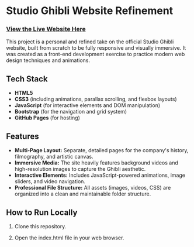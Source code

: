 # Studio Ghibli Website Refinement

### [View the Live Website Here](https://ctrlne.github.io/Studio-Ghibli-Website-Refinement/)

This project is a personal and refined take on the official Studio Ghibli website, built from scratch to be fully responsive and visually immersive. It was created as a front-end development exercise to practice modern web design techniques and animations.

## Tech Stack
* **HTML5**
* **CSS3** (including animations, parallax scrolling, and flexbox layouts)
* **JavaScript** (for interactive elements and DOM manipulation)
* **Bootstrap** (for the navigation and grid system)
* **GitHub Pages** (for hosting)

## Features
* **Multi-Page Layout:** Separate, detailed pages for the company's history, filmography, and artistic canvas.
* **Immersive Media:** The site heavily features background videos and high-resolution images to capture the Ghibli aesthetic.
* **Interactive Elements:** Includes JavaScript-powered animations, image sliders, and video navigation.
* **Professional File Structure:** All assets (images, videos, CSS) are organized into a clean and maintainable folder structure.

## How to Run Locally
1. Clone this repository.

2. Open the index.html file in your web browser.
